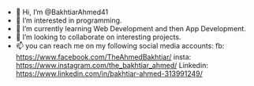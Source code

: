- 👋 Hi, I’m @BakhtiarAhmed41
- 👀 I’m interested in programming.
- 🌱 I’m currently learning Web Development and then App Development.
- 💞️ I’m looking to collaborate on interesting projects.
- 📫 you can reach me on my following social media accounts: 
fb: https://www.facebook.com/TheAhmedBakhtiar/    insta: https://www.instagram.com/the_bakhtiar_ahmed/    Linkedin: https://www.linkedin.com/in/bakhtiar-ahmed-313991249/

<!---
BakhtiarAhmed41/BakhtiarAhmed41 is a ✨ special ✨ repository because its `README.md` (this file) appears on your GitHub profile.
You can click the Preview link to take a look at your changes.
--->
